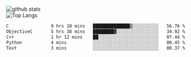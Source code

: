 ![github stats](https://github-readme-stats.vercel.app/api?username=AndreFerreira5&show_icons=true&theme=dark&count_private=true)
<br>
![Top Langs](https://github-readme-stats.vercel.app/api/top-langs/?username=AndreFerreira5&layout=compact&theme=dark)
<br>
<!--START_SECTION:waka-->

```txt
C                9 hrs 10 mins   ██████████████▒░░░░░░░░░░   56.76 %
ObjectiveC       5 hrs 38 mins   ████████▓░░░░░░░░░░░░░░░░   34.92 %
C++              1 hr 12 mins    ██░░░░░░░░░░░░░░░░░░░░░░░   07.44 %
Python           4 mins          ░░░░░░░░░░░░░░░░░░░░░░░░░   00.45 %
Text             3 mins          ░░░░░░░░░░░░░░░░░░░░░░░░░   00.37 %
```

<!--END_SECTION:waka-->
